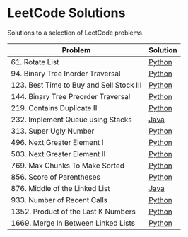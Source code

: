 # LeetCode Solutions
Solutions to a selection of LeetCode problems.

| Problem | Solution |
| --- | --- |
| 61. Rotate List | [Python](./problems/61.%20Rotate%20List/main.py) |
| 94. Binary Tree Inorder Traversal | [Python](./problems/94.%20Binary%20Tree%20Inorder%20Traversal/main.py) |
| 123. Best Time to Buy and Sell Stock III | [Python](./problems/123.%20Best%20Time%20to%20Buy%20and%20Sell%20Stock%20III/main.py) |
| 144. Binary Tree Preorder Traversal | [Python](./problems/144.%20Binary%20Tree%20Preorder%20Traversal/main.py) |
| 219. Contains Duplicate II | [Python](./problems/219.%20Contains%20Duplicate%20II/main.py) |
| 232. Implement Queue using Stacks | [Java](./problems/232.%20Implement%20Queue%20using%20Stacks/MyQueue.java) |
| 313. Super Ugly Number | [Python](./problems/313.%20Super%20Ugly%20Number/main.py) |
| 496. Next Greater Element I | [Python](./problems/496.%20Next%20Greater%20Element%20I/main.py) |
| 503. Next Greater Element II | [Python](./problems/503.%20Next%20Greater%20Element%20II/main.py) |
| 769. Max Chunks To Make Sorted | [Python](./problems/769.%20Max%20Chunks%20To%20Make%20Sorted/main.py) |
| 856. Score of Parentheses | [Python](./problems/856.%20Score%20of%20Parentheses/main.py) |
| 876. Middle of the Linked List | [Java](./problems/876.%20Middle%20of%20the%20Linked%20List/Solution.java) |
| 933. Number of Recent Calls | [Python](./problems/933.%20Number%20of%20Recent%20Calls/main.py) |
| 1352. Product of the Last K Numbers | [Python](./problems/1352.%20Product%20of%20the%20Last%20K%20Numbers/main.py) |
| 1669. Merge In Between Linked Lists | [Python](./problems/1669.%20Merge%20In%20Between%20Linked%20Lists/main.py) |
